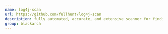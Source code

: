 ```yaml
---
name: log4j-scan
url: https://github.com/fullhunt/log4j-scan
description: fully automated, accurate, and extensive scanner for finding log4j RCE CVE-2021-44228. URL : https://github.com/fullhunt/log4j-scan Groups : blackarch blackarch-webapp blackarch-scanner blackarch-fuzzer
group: blackarch
---
```

